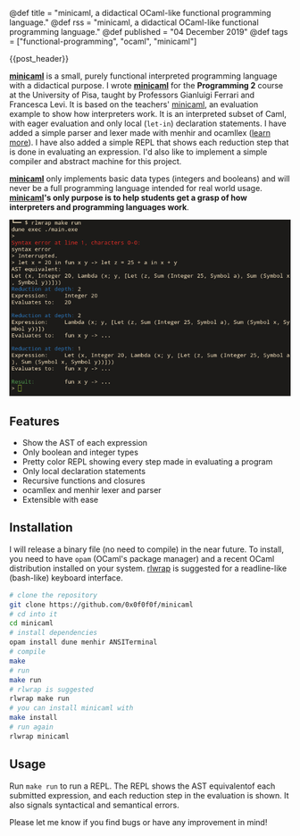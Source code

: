 @def title = "minicaml, a didactical OCaml-like functional programming language."
@def rss =  "minicaml, a didactical OCaml-like functional programming language."
@def published = "04 December 2019"
@def tags = ["functional-programming", "ocaml", "minicaml"]

{{post_header}}

**[minicaml](https://github.com/0x0f0f0f/minicaml)** is a small, purely functional interpreted programming language with
a didactical purpose. I wrote **[minicaml](https://github.com/0x0f0f0f/minicaml)** for the **Programming 2** course at
the University of Pisa, taught by Professors Gianluigi Ferrari and Francesca
Levi. It is based on the teachers'
[minicaml](http://pages.di.unipi.it/levi/codice-18/evalFunEnvFull.ml), an
evaluation example to show how interpreters work. It is an interpreted subset of
Caml, with eager evaluation and only local (`let-in`) declaration statements. I
have added a simple parser and lexer made with menhir and ocamllex ([learn
more](https://v1.realworldocaml.org/v1/en/html/parsing-with-ocamllex-and-menhir.html)).
I have also added a simple REPL that shows each reduction step that is done in
evaluating an expression. I'd also like to implement a simple compiler and abstract
machine for this project.

**[minicaml](https://github.com/0x0f0f0f/minicaml)** only implements basic data types (integers and booleans) and will
never be a full programming language intended for real world usage. **[minicaml](https://github.com/0x0f0f0f/minicaml)'s only
purpose is to help students get a grasp of how interpreters and programming
languages work**.

![minicaml](/assets/images/minicaml.png)

## Features

* Show the AST of each expression
* Only boolean and integer types
* Pretty color REPL showing every step made in evaluating a program
* Only local declaration statements
* Recursive functions and closures
* ocamllex and menhir lexer and parser
* Extensible with ease

## Installation
I will release a binary file (no need to compile) in the near future. To
install, you need to have `opam` (OCaml's package manager) and a recent OCaml
distribution installed on your system.
[rlwrap](https://github.com/hanslub42/rlwrap) is suggested for a readline-like
(bash-like) keyboard interface.

```bash
# clone the repository
git clone https://github.com/0x0f0f0f/minicaml
# cd into it
cd minicaml
# install dependencies
opam install dune menhir ANSITerminal
# compile
make
# run
make run
# rlwrap is suggested
rlwrap make run
# you can install minicaml with
make install
# run again
rlwrap minicaml
```

## Usage

Run `make run` to run a REPL. The REPL shows the AST equivalentof each submitted
expression, and each reduction step in the evaluation is shown. It also signals
syntactical and semantical errors.

Please let me know if you find bugs or have any improvement in mind!